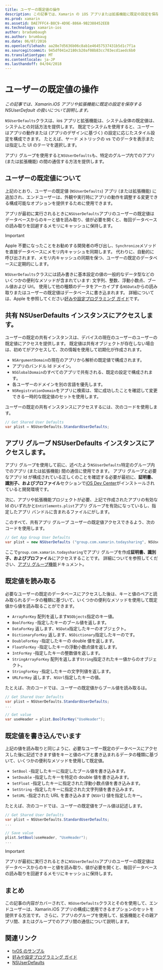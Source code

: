 ```yaml
---
title: ユーザーの既定値の操作
description: この記事では、Xamarin の iOS アプリまたは拡張機能に既定の設定を保存する NSUserDefault の扱いについて説明します。
ms.prod: xamarin
ms.assetid: DAE7FFC4-B8C9-4D9E-886A-9B2388452EEB
ms.technology: xamarin-ios
author: bradumbaugh
ms.author: brumbaug
ms.date: 06/07/2016
ms.openlocfilehash: aa28e7d5636b06c8ab1e46457537431b5d1c7f1a
ms.sourcegitcommit: 945df041e2180cb20af08b83cc703ecd1aedc6b0
ms.translationtype: MT
ms.contentlocale: ja-JP
ms.lasthandoff: 04/04/2018
---
```

# <a name="working-with-user-defaults"></a>ユーザーの既定値の操作

_この記事では、Xamarin.iOS アプリや拡張機能に既定の設定を保存する NSUserDefault の扱いについて説明します。_


`NSUserDefaults`クラスは、ios アプリと拡張機能は、システム全体の既定値は、システムとの対話方法を提供します。 既定でシステムを使用すると、ユーザーはアプリの動作または (アプリのデザインに基づく) の設定に応じたスタイル設定を構成できます。 たとえば、ヤード メトリックの vs でのデータを表示または指定した UI のテーマを選択します。

アプリ グループを使用すると`NSUserDefaults`も、特定のグループ内でのアプリ (または拡張機能) の間の通信する方法を提供します。

<a name="About-User-Defaults" />

## <a name="about-user-defaults"></a>ユーザーの既定値について

上記のとおり、ユーザーの既定値 (`NSUserDefaults`) アプリ (または拡張機能) に追加され、エンドユーザーは、外観や実行時にアプリの動作を調整する変更できる構成可能なオプションを提供するために使用できます。

アプリが最初に実行されるときに`NSUserDefaults`アプリのユーザーの既定値はデータベースからのキーと値を読み取り、値が必要を開くと、毎回データベースの読み取りを回避するメモリにキャッシュに保持します。 

> [!IMPORTANT]
> Apple 不要になったことをお勧めする開発者の呼び出し、`Synchronize`メソッドを直接データベースにメモリ内キャッシュを同期します。 代わりに、自動的に呼び出されます、メモリ内キャッシュの同期を保つ、ユーザーの既定のデータベースに定期的にします。

`NSUserDefaults`クラスには読み書きに基本設定の値の一般的なデータ型などのいくつかの便利なメソッドが含まれています: 文字列、整数、浮動小数点、ブール値および Url。 使用して他の種類のデータをアーカイブする`NSData`からの読み取りまたはユーザーの既定値はデータベースに書き込まれます。 詳細については、Apple を参照してください[好みや設定プログラミング ガイド](https://developer.apple.com/library/mac/documentation/Cocoa/Conceptual/UserDefaults/Introduction/Introduction.html#//apple_ref/doc/uid/10000059i)です。

<a name="Accessing-the-Shared-NSUserDefaults-Instance" />

## <a name="accessing-the-shared-nsuserdefaults-instance"></a>共有 NSUserDefaults インスタンスにアクセスします。 

ユーザーの既定の共有インスタンスは、デバイスの現在のユーザーのユーザーの既定値にアクセスを提供します。 既定値は共有オブジェクトが存在しない場合は、初めてがアクセスして、次の情報を使用して初期化が作成されます。

- `NSArgumentDomain`の現在のアプリから解析の既定値で構成されます。
- アプリのバンドル Id ドメイン。
- `NSGlobalDomain`のすべてのアプリで共有される、既定の設定で構成されます。
- 各ユーザーのドメインを別の言語を優先します。
- `NSRegistrationDomain`をアプリに検索は、常に成功したことを確認して変更できる一時的な既定値のセットを使用します。

ユーザーの既定の共有インスタンスにアクセスするには、次のコードを使用します。

```csharp
// Get Shared User Defaults
var plist = NSUserDefaults.StandardUserDefaults;
```

<a name="Accessing-an-App-Group-NSUserDefaults-Instance" />

## <a name="accessing-an-app-group-nsuserdefaults-instance"></a>アプリ グループ NSUserDefaults インスタンスにアクセスします。

アプリ グループを使用して前に、述べたよう`NSUserDefaults`特定のグループ内でのアプリ (または拡張機能) 間の通信に使用できます。 アプリ グループと必要なアプリ Id が構成されている正しくのことを確認する必要が最初に、**証明書、識別子、およびプロファイル**セクションで[iOS Dev Center](https://developer.apple.com/devcenter/ios/)がインストールされていると開発環境です。

次に、アプリや拡張機能プロジェクトが必要、上記で作成されたアプリの有効な Id のいずれかと`Entitlements.plist`アプリ グループを有効になっているし、指定したアプリ バンドルに含まれるファイルにがします。

このすべて、共有アプリ グループ ユーザーの既定値アクセスできるよう、次のコードを使用します。

```csharp
// Get App Group User Defaults
var plist = new NSUserDefaults ("group.com.xamarin.todaysharing", NSUserDefaultsType.SuiteName);
```

ここで`group.com.xamarin.todaysharing`でアプリ グループを作成**証明書、識別子、およびプロファイル**にアクセスすることです。 詳細についてを参照してください、[アプリ グループ機能](~/ios/deploy-test/provisioning/capabilities/app-groups-capabilities.md)ドキュメント。

<a name="Reading-Default-Values" />

## <a name="reading-default-values"></a>既定値を読み取る

必要なユーザーの既定のデータベースにアクセスした後は、キーと値のペアと読み取られるデータの種類に基づいて、いくつかの便利なメソッドを使用して既定値から値を読み取ることができます。

- `ArrayForKey` 配列を返します`NSObjects`指定のキー値。
- `BoolForKey` -指定したキーのブール値を返します。
- `DataForKey` 返します、`NSData`指定したキーのオブジェクト。
- `DictionaryForKey` 返します、`NSDictionary`指定したキーのです。
- `DoubleForKey` -指定したキーの double 値を返します。
- `FloatForKey` -指定したキーの浮動小数点値を返します。
- `IntForKey` -指定したキーの整数値を返します。
- `StringArrayForKey` 配列を返します`String`指定されたキー値からのオブジェクト。
- `StringForKey` -指定したキーの文字列値を返します。
- `URLForKey` 返します、`NSUrl`指定したキーの値。

たとえば、次のコードでは、ユーザーの既定値からブール値を読み取るは。

```csharp
// Get Shared User Defaults
var plist = NSUserDefaults.StandardUserDefaults;
...

// Get value
var useHeader = plist.BoolForKey("UseHeader");

```

<a name="Writing-Default-Values" />

## <a name="writing-default-values"></a>既定値を書き込んでいます

上記の値を読み取りと同じように、必要なユーザー既定のデータベースにアクセスした後に記述できます値をキーと値のペアと書き込まれるデータの種類に基づいて、いくつかの便利なメソッドを使用して既定値。

- `SetBool` -指定したキーに指定したブール値を書き込みます。
- `SetDouble` -指定したキーを特定の double 値を書き込みます。
- `SetFloat` -指定したキーに指定された浮動小数点値を書き込みます。
- `SetString` -指定したキーに指定された文字列値を書き込みます。
- `SetURL` -指定された URL を書き込みます (`NSUrl`) 値を指定したキー。

たとえば、次のコードでは、ユーザーの既定値をブール値は記述します。

```csharp
// Get Shared User Defaults
var plist = NSUserDefaults.StandardUserDefaults;
...

// Save value
plist.SetBool(useHeader, "UseHeader");
...

```

> [!IMPORTANT]
> アプリが最初に実行されるときに`NSUserDefaults`アプリのユーザーの既定値はデータベースからのキーと値を読み取り、値が必要を開くと、毎回データベースの読み取りを回避するメモリにキャッシュに保持します。



<a name="Summary" />

## <a name="summary"></a>まとめ

この記事の内容がカバーされて、`NSUserDefaults`クラスとそのを使用して、エンドユーザーは、Xamarin.iOS アプリの構成に使用できるオプションのセットを提供する方法です。 さらに、アプリのグループを使用して、拡張機能とその親アプリ間、またはグループでのアプリ間の通信について説明します。


## <a name="related-links"></a>関連リンク

- [tvOS のサンプル](https://developer.xamarin.com/samples/tvos/all/)
- [好みや設定プログラミング ガイド](https://developer.apple.com/library/mac/documentation/Cocoa/Conceptual/UserDefaults/Introduction/Introduction.html#//apple_ref/doc/uid/10000059i)
- [NSUserDefaults](https://developer.apple.com/library/mac/documentation/Cocoa/Reference/Foundation/Classes/NSUserDefaults_Class/#//apple_ref/doc/constant_group/NSUserDefaults_Domains)
